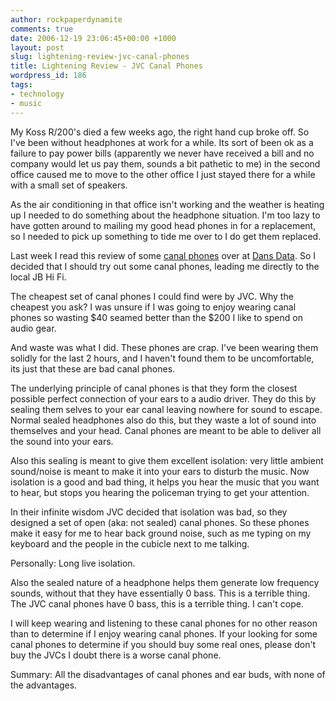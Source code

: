 ```yaml
---
author: rockpaperdynamite
comments: true
date: 2006-12-19 23:06:45+00:00 +1000
layout: post
slug: lightening-review-jvc-canal-phones
title: Lightening Review - JVC Canal Phones
wordpress_id: 186
tags:
- technology
- music
---
```


My Koss R/200's died a few weeks ago, the right hand cup broke off. So I've been without headphones at work for a while. Its sort of been ok as a failure to pay power bills (apparently we never have received a bill and no company would let us pay them, sounds a bit pathetic to me) in the second office caused me to move to the other office I just stayed there for a while with a small set of speakers.

As the air conditioning in that office isn't working and the weather is heating up I needed to do something about the headphone situation. I'm too lazy to have gotten around to mailing my good head phones in for a replacement, so I needed to pick up something to tide me over to I do get them replaced.<!-- more -->

Last week I read this review of some [canal phones](http://www.dansdata.com/canalphones.htm) over at [Dans Data](http://www.dansdata.com/). So I decided that I should try out some canal phones, leading me directly to the local JB Hi Fi.

The cheapest set of canal phones I could find were by JVC. Why the cheapest you ask? I was unsure if I was going to enjoy wearing canal phones so wasting $40 seamed better than the $200 I like to spend on audio gear.

And waste was what I did. These phones are crap. I've been wearing them solidly for the last 2 hours, and I haven't found them to be uncomfortable, its just that these are bad canal phones.

The underlying principle of canal phones is that they form the closest possible perfect connection of your ears to a audio driver. They do this by sealing them selves to your ear canal leaving nowhere for sound to escape. Normal sealed headphones also do this, but they waste a lot of sound into themselves and your head. Canal phones are meant to be able to deliver all the sound into your ears.

Also this sealing is meant to give them excellent isolation: very little ambient sound/noise is meant to make it into your ears to disturb the music. Now isolation is a good and bad thing, it helps you hear the music that you want to hear, but stops you hearing the policeman trying to get your attention.

In their infinite wisdom JVC decided that isolation was bad, so they designed a set of open (aka: not sealed) canal phones. So these phones make it easy for me to hear back ground noise, such as me typing on my keyboard and the people in the cubicle next to me talking.

Personally: Long live isolation.

Also the sealed nature of a headphone helps them generate low frequency sounds, without that they have essentially 0 bass. This is a terrible thing. The JVC canal phones have 0 bass, this is a terrible thing. I can't cope.

I will keep wearing and listening to these canal phones for no other reason than to determine if I enjoy wearing canal phones. If your looking for some canal phones to determine if you should buy some real ones, please don't buy the JVCs I doubt there is a worse canal phone.

Summary: All the disadvantages of canal phones and ear buds, with none of the advantages.

<Will edit soon with model number>
